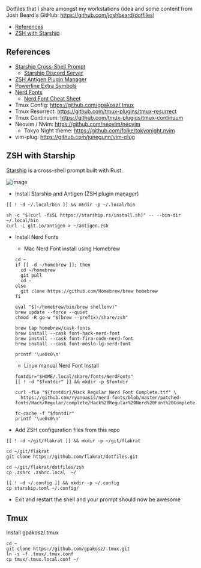 Dotfiles that I share amongst my workstations (idea and some content from Josh Beard's GitHub: https://github.com/joshbeard/dotfiles)

- [References](#references)
- [ZSH with Starship](#zsh-with-starship)

## References

- [Starship Cross-Shell Prompt](https://starship.rs/)
  - [Starship Discord Server](https://discord.gg/8Jzqu3T)
- [ZSH Antigen Plugin Manager](https://github.com/zsh-users/antigen)
- [Powerline Extra Symbols](https://github.com/ryanoasis/powerline-extra-symbols)
- [Nerd Fonts](https://github.com/ryanoasis/nerd-fonts)
  - [Nerd Font Cheat Sheet](https://www.nerdfonts.com/cheat-sheet)
- Tmux Config: https://github.com/gpakosz/.tmux
- Tmux Resurrect: https://github.com/tmux-plugins/tmux-resurrect
- Tmux Continuum: https://github.com/tmux-plugins/tmux-continuum
- Neovim / Nvim: https://github.com/neovim/neovim
  - Tokyo Night theme: https://github.com/folke/tokyonight.nvim
- vim-plug: https://github.com/junegunn/vim-plug

## ZSH with Starship

[Starship](https://starship.rs/) is a cross-shell prompt built with Rust.

![image](https://user-images.githubusercontent.com/1587409/151089867-9ec01914-5fd0-4585-b5b1-1982db0d2b1e.png)

- Install Starship and Antigen (ZSH plugin manager)

```shell
[[ ! -d ~/.local/bin ]] && mkdir -p ~/.local/bin

sh -c "$(curl -fsSL https://starship.rs/install.sh)" -- --bin-dir ~/.local/bin
curl -L git.io/antigen > ~/antigen.zsh
```

- Install Nerd Fonts
  - Mac Nerd Font install using Homebrew

  ```shell
  cd ~
  if [[ -d ~/homebrew ]]; then
    cd ~/homebrew
    git pull
    cd -
  else
    git clone https://github.com/Homebrew/brew homebrew
  fi

  eval "$(~/homebrew/bin/brew shellenv)"
  brew update --force --quiet
  chmod -R go-w "$(brew --prefix)/share/zsh"

  brew tap homebrew/cask-fonts
  brew install --cask font-hack-nerd-font
  brew install --cask font-fira-code-nerd-font
  brew install --cask font-meslo-lg-nerd-font

  printf '\ue0c0\n'
  ```

  - Linux manual Nerd Font Install

  ```shell
  fontdir="$HOME/.local/share/fonts/NerdFonts"
  [[ ! -d "$fontdir" ]] && mkdir -p $fontdir

  curl -fLo "${fontdir}/Hack Regular Nerd Font Complete.ttf" \
    https://github.com/ryanoasis/nerd-fonts/blob/master/patched-fonts/Hack/Regular/complete/Hack%20Regular%20Nerd%20Font%20Complete.ttf

  fc-cache -f "$fontdir"
  printf '\ue0c0\n'
  ```

- Add ZSH configuration files from this repo

```shell
[[ ! -d ~/git/flakrat ]] && mkdir -p ~/git/flakrat

cd ~/git/flakrat
git clone https://github.com/flakrat/dotfiles.git

cd ~/git/flakrat/dotfiles/zsh
cp .zshrc .zshrc.local  ~/

[[ ! -d ~/.config ]] && mkdir -p ~/.config
cp starship.toml ~/.config/
```

- Exit and restart the shell and your prompt should now be awesome

## Tmux

Install gpakosz/.tmux

```shell
cd ~
git clone https://github.com/gpakosz/.tmux.git
ln -s -f .tmux/.tmux.conf
cp tmux/.tmux.local.conf ~/
```
